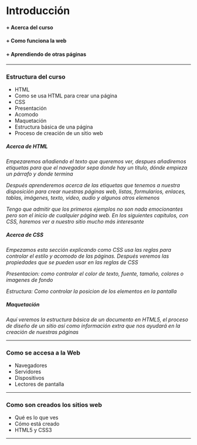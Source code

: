 # Introducción

#### +  Acerca del curso
#### +  Como funciona la web
#### +  Aprendiendo de otras páginas

---

### Estructura del curso
* HTML
 * Como se usa HTML para crear una página
* CSS
 * Presentación
 * Acomodo
* Maquetación
 * Estructura básica de una página
 * Proceso de creación de un sitio web

##### *Acerca de HTML*
*Empezaremos añadiendo el texto que queremos ver, despues añadiremos etiquetas
para que el navegador sepa donde hay un titulo, dónde empieza un párrafo y donde termina*

*Después aprenderemos acerca de las etiquetas que tenemos a nuestra disposición para crear
nuestras páginas web, listas, formularios, enlaces, tablas, imágenes, texto, video, audio y
algunos otros elemenos*

*Tengo que admitir que los primeros ejemplos no son nada emocionantes pero son el inicio
de cualquier página web. En los siguientes capitulos, con CSS, haremos ver a nuestro sitio
mucho más interesante*

##### *Acerca de CSS*
*Empezamos esta sección explicando como CSS usa las reglas para controlar el estilo y acomodo de
las páginas. Después veremos las propiedades que se pueden usar en las reglas de CSS*

*Presentacion: como controlar el color de texto, fuente, tamaño, colores o imagenes de fondo*

*Estructura: Como controlar la posicion de los elementos en la pantalla*

##### *Maquetación*
*Aquí veremos la estructura básica de un documento en HTML5, el proceso de diseño de un sitio
así como información extra que nos ayudará en la creación de nuestras páginas*

---

### Como se accesa a la Web

  * Navegadores
  * Servidores
  * Dispositivos
  * Lectores de pantalla
  
--- 

### Como son creados los sitios web

 * Qué es lo que ves
 * Cómo está creado
 * HTML5 y CSS3

---

